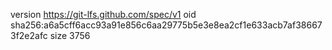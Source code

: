 version https://git-lfs.github.com/spec/v1
oid sha256:a6a5cff6acc93a91e856c6aa29775b5e3e8ea2cf1e633acb7af386673f2e2afc
size 3756
